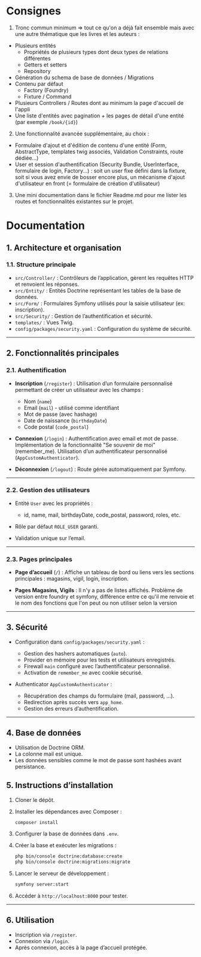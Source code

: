 # Consignes
1. Tronc commun minimum => tout ce qu'on a déjà fait ensemble mais avec une autre thématique que les livres et les auteurs :
* Plusieurs entités
    * Propriétés de plusieurs types dont deux types de relations différentes
    * Getters et setters
    * Repository
* Génération du schema de base de données / Migrations
* Contenu par défaut
    * Factory (Foundry)
    * Fixture / Command
* Plusieurs Controllers / Routes dont au minimum la page d'accueil de l'appli
* Une liste d'entités avec pagination + les pages de détail d'une entité (par exemple `/book/{id}`)
 
2. Une fonctionnalité avancée supplémentaire, au choix :
* Formulaire d'ajout et d'édition de contenu d'une entité (Form, AbstractType, templates twig associés, Validation Constraints, route dédiée...)
* User et session d'authentification (Security Bundle, UserInterface, formulaire de login, Factory...) : soit un user fixe défini dans la fixture, soit si vous avez envie de bosser encore plus, un mécanisme d'ajout d'utilisateur en front (= formulaire de création d'utilisateur)
 
3. Une mini documentation dans le fichier Readme.md pour me lister les routes et fonctionnalités existantes sur le projet.

# Documentation


## 1. Architecture et organisation

### 1.1. Structure principale

* `src/Controller/` : Contrôleurs de l’application, gèrent les requêtes HTTP et renvoient les réponses.
* `src/Entity/` : Entités Doctrine représentant les tables de la base de données.
* `src/Form/` : Formulaires Symfony utilisés pour la saisie utilisateur (ex: inscription).
* `src/Security/` : Gestion de l’authentification et sécurité.
* `templates/` : Vues Twig.
* `config/packages/security.yaml` : Configuration du système de sécurité.

---

## 2. Fonctionnalités principales

### 2.1. Authentification

* **Inscription** (`/register`) :
  Utilisation d’un formulaire personnalisé permettant de créer un utilisateur avec les champs :

  * Nom (`name`)
  * Email (`mail`) - utilisé comme identifiant
  * Mot de passe (avec hashage)
  * Date de naissance (`birthdayDate`)
  * Code postal (`code_postal`)

* **Connexion** (`/login`) :
  Authentification avec email et mot de passe.
  Implémentation de la fonctionnalité "Se souvenir de moi" (remember\_me).
  Utilisation d’un authentificateur personnalisé (`AppCustomAuthenticator`).

* **Déconnexion** (`/logout`) :
  Route gérée automatiquement par Symfony.

---

### 2.2. Gestion des utilisateurs

* Entité `User` avec les propriétés :

  * id, name, mail, birthdayDate, code\_postal, password, roles, etc.
* Rôle par défaut `ROLE_USER` garanti.
* Validation unique sur l’email.

---

### 2.3. Pages principales

* **Page d’accueil** (`/`) :
  Affiche un tableau de bord ou liens vers les sections principales : magasins, vigil, login, inscription.

* **Pages Magasins, Vigils** :
  Il n'y a pas de listes affichés. Problème de version entre foundry et symfony, différence entre ce qu'il me renvoie et le nom des fonctions que l'on peut ou non utiliser selon la version

---

## 3. Sécurité

* Configuration dans `config/packages/security.yaml` :

  * Gestion des hashers automatiques (`auto`).
  * Provider en mémoire pour les tests et utilisateurs enregistrés.
  * Firewall `main` configuré avec l’authentificateur personnalisé.
  * Activation de `remember_me` avec cookie sécurisé.

* Authenticator `AppCustomAuthenticator` :

  * Récupération des champs du formulaire (mail, password, ...).
  * Redirection après succès vers `app_home`.
  * Gestion des erreurs d’authentification.

---

## 4. Base de données

* Utilisation de Doctrine ORM.
* La colonne mail est unique.
* Les données sensibles comme le mot de passe sont hashées avant persistance.

## 5. Instructions d’installation

1. Cloner le dépôt.
2. Installer les dépendances avec Composer :

   ```bash
   composer install
   ```
3. Configurer la base de données dans `.env`.
4. Créer la base et exécuter les migrations :

   ```bash
   php bin/console doctrine:database:create
   php bin/console doctrine:migrations:migrate
   ```
5. Lancer le serveur de développement :

   ```bash
   symfony server:start
   ```
6. Accéder à `http://localhost:8000` pour tester.

---

## 6. Utilisation

* Inscription via `/register`.
* Connexion via `/login`.
* Après connexion, accès à la page d’accueil protégée.

